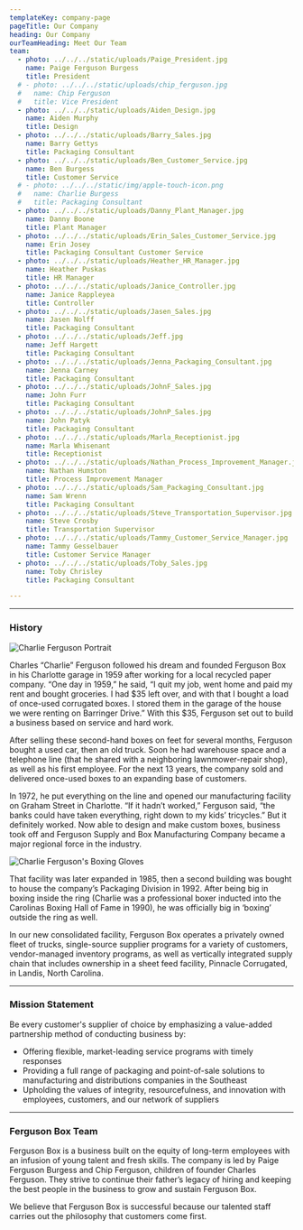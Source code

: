 ```yaml
---
templateKey: company-page
pageTitle: Our Company
heading: Our Company
ourTeamHeading: Meet Our Team
team:
  - photo: ../../../static/uploads/Paige_President.jpg
    name: Paige Ferguson Burgess
    title: President
  # - photo: ../../../static/uploads/chip_ferguson.jpg
  #   name: Chip Ferguson
  #   title: Vice President
  - photo: ../../../static/uploads/Aiden_Design.jpg
    name: Aiden Murphy
    title: Design
  - photo: ../../../static/uploads/Barry_Sales.jpg
    name: Barry Gettys
    title: Packaging Consultant
  - photo: ../../../static/uploads/Ben_Customer_Service.jpg
    name: Ben Burgess
    title: Customer Service
  # - photo: ../../../static/img/apple-touch-icon.png
  #   name: Charlie Burgess
  #   title: Packaging Consultant
  - photo: ../../../static/uploads/Danny_Plant_Manager.jpg
    name: Danny Boone
    title: Plant Manager
  - photo: ../../../static/uploads/Erin_Sales_Customer_Service.jpg
    name: Erin Josey
    title: Packaging Consultant Customer Service
  - photo: ../../../static/uploads/Heather_HR_Manager.jpg
    name: Heather Puskas
    title: HR Manager
  - photo: ../../../static/uploads/Janice_Controller.jpg
    name: Janice Rappleyea
    title: Controller
  - photo: ../../../static/uploads/Jasen_Sales.jpg
    name: Jasen Nolff
    title: Packaging Consultant
  - photo: ../../../static/uploads/Jeff.jpg
    name: Jeff Hargett
    title: Packaging Consultant
  - photo: ../../../static/uploads/Jenna_Packaging_Consultant.jpg
    name: Jenna Carney
    title: Packaging Consultant
  - photo: ../../../static/uploads/JohnF_Sales.jpg
    name: John Furr
    title: Packaging Consultant
  - photo: ../../../static/uploads/JohnP_Sales.jpg
    name: John Patyk
    title: Packaging Consultant
  - photo: ../../../static/uploads/Marla_Receptionist.jpg
    name: Marla Whisenant
    title: Receptionist
  - photo: ../../../static/uploads/Nathan_Process_Improvement_Manager.jpg
    name: Nathan Humston
    title: Process Improvement Manager
  - photo: ../../../static/uploads/Sam_Packaging_Consultant.jpg
    name: Sam Wrenn
    title: Packaging Consultant
  - photo: ../../../static/uploads/Steve_Transportation_Supervisor.jpg
    name: Steve Crosby
    title: Transportation Supervisor
  - photo: ../../../static/uploads/Tammy_Customer_Service_Manager.jpg
    name: Tammy Gesselbauer
    title: Customer Service Manager
  - photo: ../../../static/uploads/Toby_Sales.jpg
    name: Toby Chrisley
    title: Packaging Consultant

---
```

- - -

### History

![Charlie Ferguson Portrait](/uploads/charles_ferguson.jpg)

Charles “Charlie” Ferguson followed his dream and founded Ferguson Box in his Charlotte garage in 1959 after working for a local recycled paper company. “One day in 1959,” he said, “I quit my job, went home and paid my rent and bought groceries. I had $35 left over, and with that I bought a load of once-used corrugated boxes. I stored them in the garage of the house we were renting on Barringer Drive.” With this $35, Ferguson set out to build a business based on service and hard work.

After selling these second-hand boxes on feet for several months, Ferguson bought a used car, then an old truck. Soon he had warehouse space and a telephone line (that he shared with a neighboring lawnmower-repair shop), as well as his first employee. For the next 13 years, the company sold and delivered once-used boxes to an expanding base of customers.

In 1972, he put everything on the line and opened our manufacturing facility on Graham Street in Charlotte. “If it hadn’t worked,” Ferguson said, “the banks could have taken everything, right down to my kids’ tricycles.” But it definitely worked. Now able to design and make custom boxes, business took off and Ferguson Supply and Box Manufacturing Company became a major regional force in the industry.

![Charlie Ferguson's Boxing Gloves](/uploads/charlie_boxing_gloves.jpg "Charlie Ferguson's Boxing Gloves")

That facility was later expanded in 1985, then a second building was bought to house the company’s Packaging Division in 1992. After being big in boxing inside the ring (Charlie was a professional boxer inducted into the Carolinas Boxing Hall of Fame in 1990), he was officially big in ‘boxing’ outside the ring as well.

In our new consolidated facility, Ferguson Box operates a privately owned fleet of trucks, single-source supplier programs for a variety of customers, vendor-managed inventory programs, as well as vertically integrated supply chain that includes ownership in a sheet feed facility, Pinnacle Corrugated, in Landis, North Carolina.

- - -

### Mission Statement

Be every customer's supplier of choice by emphasizing a value-added partnership method of conducting business by:

* Offering flexible, market-leading service programs with timely responses
* Providing a full range of packaging and point-of-sale solutions to manufacturing and distributions companies in the Southeast
* Upholding the values of integrity, resourcefulness, and innovation with employees, customers, and our network of suppliers

- - -

### Ferguson Box Team

Ferguson Box is a business built on the equity of long-term employees with an infusion of young talent and fresh skills. The company is led by Paige Ferguson Burgess and Chip Ferguson, children of founder Charles Ferguson. They strive to continue their father’s legacy of hiring and keeping the best people in the business to grow and sustain Ferguson Box.

We believe that Ferguson Box is successful because our talented staff carries out the philosophy that customers come first.
